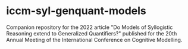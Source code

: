 # iccm-syl-genquant-models
Companion repository for the 2022 article "Do Models of Syllogistic Reasoning extend to Generalized Quantifiers?" published for the 20th Annual Meeting of the International Conference on Cognitive Modelling.
